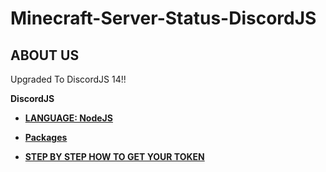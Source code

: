 # Minecraft-Server-Status-DiscordJS

## ABOUT US
<p align="center">
   <a src="https://github.com/Roomysteve12/Minecraft-Server-Status-DiscordJS/blob/main/center.png">
</p>

<p>Upgraded To DiscordJS 14!!</p>

**DiscordJS**

- **[LANGUAGE: NodeJS](https://en.wikipedia.org/wiki/Node.js)** 
- **[Packages](https://github.com/Roomysteve12/Minecraft-Server-Status-DiscordJS/blob/main/package.json)**

- **[STEP BY STEP HOW TO GET YOUR TOKEN](https://github.com/Roomysteve12/Minecraft-Server-Status-DiscordJS/blob/main/readthis)**
